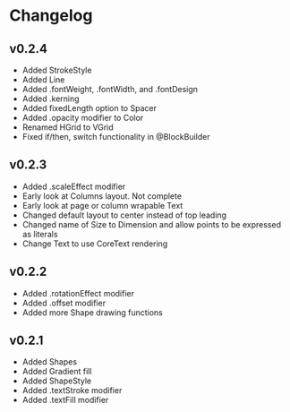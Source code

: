 #  Changelog

## v0.2.4
* Added StrokeStyle
* Added Line
* Added .fontWeight, .fontWidth, and .fontDesign
* Added .kerning
* Added fixedLength option to Spacer
* Added .opacity modifier to Color
* Renamed HGrid to VGrid
* Fixed if/then, switch functionality in @BlockBuilder

## v0.2.3
* Added .scaleEffect modifier
* Early look at Columns layout. Not complete
* Early look at page or column wrapable Text
* Changed default layout to center instead of top leading
* Changed name of Size to Dimension and allow points to be expressed as literals
* Change Text to use CoreText rendering

## v0.2.2
* Added .rotationEffect modifier
* Added .offset modifier
* Added more Shape drawing functions

## v0.2.1
* Added Shapes
* Added Gradient fill
* Added ShapeStyle
* Added .textStroke modifier
* Added .textFill modifier
